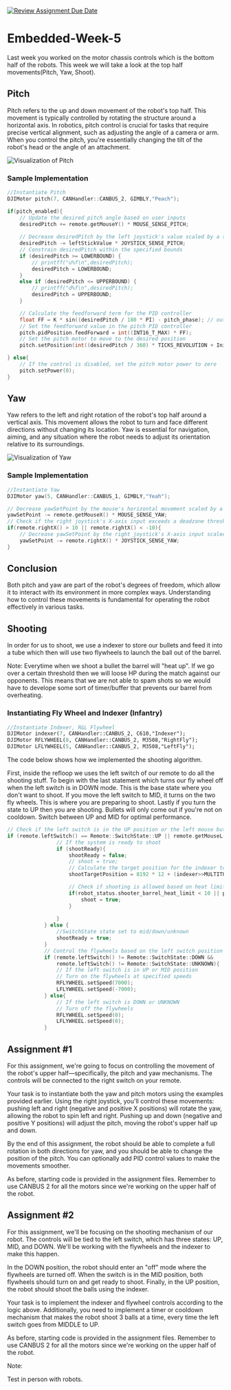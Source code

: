 [![Review Assignment Due Date](https://classroom.github.com/assets/deadline-readme-button-22041afd0340ce965d47ae6ef1cefeee28c7c493a6346c4f15d667ab976d596c.svg)](https://classroom.github.com/a/WFwBjKyR)
# Embedded-Week-5

Last week you worked on the motor chassis controls which is the bottom half of the robots. This week we will take a look at the top half movements(Pitch, Yaw, Shoot).

## Pitch

Pitch refers to the up and down movement of the robot's top half. This movement is typically controlled by rotating the structure around a horizontal axis. In robotics, pitch control is crucial for tasks that require precise vertical alignment, such as adjusting the angle of a camera or arm. When you control the pitch, you're essentially changing the tilt of the robot's head or the angle of an attachment.

![Visualization of Pitch](picture/pitch.png)

### Sample Implementation

```cpp
//Instantiate Pitch
DJIMotor pitch(7, CANHandler::CANBUS_2, GIMBLY,"Peach");
```

```cpp
if(pitch_enabled){
    // Update the desired pitch angle based on user inputs
    desiredPitch += remote.getMouseY() * MOUSE_SENSE_PITCH;
    
    // Decrease desiredPitch by the left joystick's value scaled by a sensitivity constant
    desiredPitch -= leftStickValue * JOYSTICK_SENSE_PITCH;
    // Constrain desiredPitch within the specified bounds
    if (desiredPitch >= LOWERBOUND) {
        // printff("u%f\n",desiredPitch);
        desiredPitch = LOWERBOUND;
    }
    else if (desiredPitch <= UPPERBOUND) {
        // printff("d%f\n",desiredPitch);
        desiredPitch = UPPERBOUND;
    }

    // Calculate the feedforward term for the PID controller
    float FF = K * sin((desiredPitch / 180 * PI) - pitch_phase); // output: [-1,1]
    // Set the feedforward value in the pitch PID controller
    pitch.pidPosition.feedForward = int((INT16_T_MAX) * FF);
    // Set the pitch motor to move to the desired position
    pitch.setPosition(int((desiredPitch / 360) * TICKS_REVOLUTION + InitialOffset_Ticks));

} else{
    // If the control is disabled, set the pitch motor power to zero
    pitch.setPower(0);
}
```

## Yaw

Yaw refers to the left and right rotation of the robot's top half around a vertical axis. This movement allows the robot to turn and face different directions without changing its location. Yaw is essential for navigation, aiming, and any situation where the robot needs to adjust its orientation relative to its surroundings.

![Visualization of Yaw](picture/YAW__2_-removebg-preview.png)
### Sample Implementation

```cpp
//Instantiate Yaw
DJIMotor yaw(5, CANHandler::CANBUS_1, GIMBLY,"Yeah");
```

```cpp
// Decrease yawSetPoint by the mouse's horizontal movement scaled by a sensitivity constant
yawSetPoint -= remote.getMouseX() * MOUSE_SENSE_YAW;
// Check if the right joystick's X-axis input exceeds a deadzone threshold
if(remote.rightX() > 10 || remote.rightX() < -10){
    // Decrease yawSetPoint by the right joystick's X-axis input scaled by a sensitivity constant
    yawSetPoint -= remote.rightX() * JOYSTICK_SENSE_YAW;
}
```

## Conclusion

Both pitch and yaw are part of the robot's degrees of freedom, which allow it to interact with its environment in more complex ways. Understanding how to control these movements is fundamental for operating the robot effectively in various tasks.

## Shooting

In order for us to shoot, we use a indexer to store our bullets and feed it into a tube which then will use two flywheels to launch the ball out of the barrel.

Note: Everytime when we shoot a bullet the barrel will "heat up". If we go over a certain threshold then we will loose HP during the match against our opponents. This means that we are not able to spam shots so we would have to develope some sort of timer/buffer that prevents our barrel from overheating.

### Instantiating Fly Wheel and Indexer (Infantry)

```p
//Instantiate Indexer, R&L Flywheel
DJIMotor indexer(7, CANHandler::CANBUS_2, C610,"Indexer");
DJIMotor RFLYWHEEL(8, CANHandler::CANBUS_2, M3508,"RightFly");
DJIMotor LFLYWHEEL(5, CANHandler::CANBUS_2, M3508,"LeftFly");
```

The code below shows how we implemented the shooting algorithm.

First, inside the refloop we uses the left switch of our remote to do all the shooting stuff. To begin with the last statement which turns our fly wheel off when the left switch is in DOWN mode. This is the base state where you don't want to shoot. If you move the left switch to MID, it turns on the two fly wheels. This is where you are preparing to shoot. Lastly if you turn the state to UP then you are shooting. Bullets will only come out if you're not on cooldown. Switch between UP and MID for optimal performance.

```cpp
// Check if the left switch is in the UP position or the left mouse button is pressed
if (remote.leftSwitch() == Remote::SwitchState::UP || remote.getMouseL()){
                // If the system is ready to shoot
                if (shootReady){
                    shootReady = false;
                    // shoot = true;
                    // Calculate the target position for the indexer to shoot
                    shootTargetPosition = 8192 * 12 + (indexer>>MULTITURNANGLE);

                    // Check if shooting is allowed based on heat limits
                    if(robot_status.shooter_barrel_heat_limit < 10 || power_heat_data.shooter_17mm_1_barrel_heat < robot_status.shooter_barrel_heat_limit - 40) {
                        shoot = true;
                    }
                  
                }
            } else {
                //SwitchState state set to mid/down/unknown
                shootReady = true;
            }
            // Control the flywheels based on the left switch position
            if (remote.leftSwitch() != Remote::SwitchState::DOWN &&
                remote.leftSwitch() != Remote::SwitchState::UNKNOWN){
                // If the left switch is in UP or MID position
                // Turn on the flywheels at specified speeds
                RFLYWHEEL.setSpeed(7000);
                LFLYWHEEL.setSpeed(-7000);
            } else{
                // If the left switch is DOWN or UNKNOWN
                // Turn off the flywheels
                RFLYWHEEL.setSpeed(0);
                LFLYWHEEL.setSpeed(0);
            }
```

## Assignment #1

For this assignment, we're going to focus on controlling the movement of the robot's upper half—specifically, the pitch and yaw mechanisms. The controls will be connected to the right switch on your remote.

Your task is to instantiate both the yaw and pitch motors using the examples provided earlier. Using the right joystick, you'll control these movements: pushing left and right (negative and positive X positions) will rotate the yaw, allowing the robot to spin left and right. Pushing up and down (negative and positive Y positions) will adjust the pitch, moving the robot's upper half up and down.

By the end of this assignment, the robot should be able to complete a full rotation in both directions for yaw, and you should be able to change the position of the pitch. You can optionally add PID control values to make the movements smoother.

As before, starting code is provided in the assignment files. Remember to use CANBUS 2 for all the motors since we're working on the upper half of the robot.

## Assignment #2

For this assignment, we'll be focusing on the shooting mechanism of our robot. The controls will be tied to the left switch, which has three states: UP, MID, and DOWN. We'll be working with the flywheels and the indexer to make this happen.

In the DOWN position, the robot should enter an "off" mode where the flywheels are turned off. When the switch is in the MID position, both flywheels should turn on and get ready to shoot. Finally, in the UP position, the robot should shoot the balls using the indexer.

Your task is to implement the indexer and flywheel controls according to the logic above. Additionally, you need to implement a timer or cooldown mechanism that makes the robot shoot 3 balls at a time, every time the left switch goes from MIDDLE to UP.

As before, starting code is provided in the assignment files. Remember to use CANBUS 2 for all the motors since we're working on the upper half of the robot.

Note: 

Test in person with robots.
